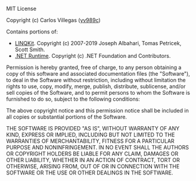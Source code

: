 MIT License

Copyright (c) Carlos Villegas ([yv989c](https://github.com/yv989c))

Contains portions of:
- [LINQKit](https://github.com/scottksmith95/LINQKit). Copyright (c) 2007-2019 Joseph Albahari, Tomas Petricek, Scott Smith.
- [.NET Runtime](https://github.com/dotnet/runtime). Copyright (c) .NET Foundation and Contributors.

Permission is hereby granted, free of charge, to any person obtaining a copy
of this software and associated documentation files (the "Software"), to deal
in the Software without restriction, including without limitation the rights
to use, copy, modify, merge, publish, distribute, sublicense, and/or sell
copies of the Software, and to permit persons to whom the Software is
furnished to do so, subject to the following conditions:

The above copyright notice and this permission notice shall be included in all
copies or substantial portions of the Software.

THE SOFTWARE IS PROVIDED "AS IS", WITHOUT WARRANTY OF ANY KIND, EXPRESS OR
IMPLIED, INCLUDING BUT NOT LIMITED TO THE WARRANTIES OF MERCHANTABILITY,
FITNESS FOR A PARTICULAR PURPOSE AND NONINFRINGEMENT. IN NO EVENT SHALL THE
AUTHORS OR COPYRIGHT HOLDERS BE LIABLE FOR ANY CLAIM, DAMAGES OR OTHER
LIABILITY, WHETHER IN AN ACTION OF CONTRACT, TORT OR OTHERWISE, ARISING FROM,
OUT OF OR IN CONNECTION WITH THE SOFTWARE OR THE USE OR OTHER DEALINGS IN THE
SOFTWARE.
